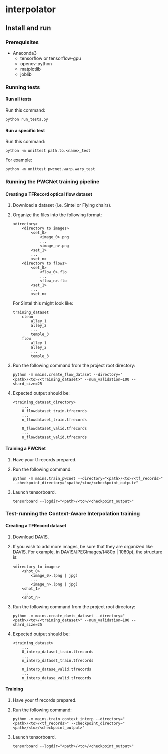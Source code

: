 # interpolator

## Install and run

### Prerequisites

*   Anaconda3
    *   tensorflow or tensorflow-gpu
    *   opencv-python
    *   matplotlib
    *   joblib
    
### Running tests

#### Run all tests

Run this command:

```
python run_tests.py
```

#### Run a specific test

Run this command:

```
python -m unittest path.to.<name>_test
```

For example:

```
python -m unittest pwcnet.warp.warp_test
```

### Running the PWCNet training pipeline

#### Creating a TFRecord optical flow dataset

1.  Download a dataset (i.e. Sintel or Flying chairs).

2.  Organize the files into the following format:

    ```
    <directory>
        <directory to images>
            <set_0>
                <image_0>.png
                ...
                <image_n>.png
            <set_1>
            ...
            <set_n>
        <directory to flows>
            <set_0>
                <flow_0>.flo
                ...
                <flow_n>.flo
            <set_1>
            ...
            <set_n>
    ```
    
    For Sintel this might look like:
    
    ```
    training_dataset
        clean
            alley_1
            alley_2
            ...
            temple_3
        flow
            alley_1
            alley_2
            ...
            temple_3
    ```
    
3.  Run the following command from the project root directory:

    ```
    python -m mains.create_flow_dataset --directory="<path>/<to>/<training_dataset>" --num_validation=100 --shard_size=25
    ```

4.  Expected output should be:

    ```
    <training_dataset_directory>
        ...
        0_flowdataset_train.tfrecords
        ...
        n_flowdataset_train.tfrecords
        
        0_flowdataset_valid.tfrecords
        ...
        n_flowdataset_valid.tfrecords
    ```
    
#### Training a PWCNet

1.  Have your tf records prepared.

2.  Run the following command:

    ```
    python -m mains.train_pwcnet --directory="<path>/<to>/<tf_records>" --checkpoint_directory="<path>/<to>/<checkpoint_output>"
    ```

3.  Launch tensorboard.

    ```
    tensorboard --logdir="<path>/<to>/<checkpoint_output>"
    ```

### Test-running the Context-Aware Interpolation training

#### Creating a TFRecord dataset

1.  Download [DAVIS](https://davischallenge.org/davis2017/code.html).

2.  If you wish to add more images, be sure that they are organized like DAVIS.
    For example, in DAVIS/JPEGImages/(480p | 1080p), the structure is:

    ```
    <directory to images>
        <shot_0>
            <image_0>.(png | jpg)
            ...
            <image_n>.(png | jpg)
        <shot_1>
        ...
        <shot_n>
    ```
    
3.  Run the following command from the project root directory:

    ```
    python -m mains.create_davis_dataset --directory="<path>/<to>/<training_dataset>" --num_validation=100 --shard_size=25
    ```

4.  Expected output should be:

    ```
    <training_dataset>
        ...
        0_interp_dataset_train.tfrecords
        ...
        n_interp_dataset_train.tfrecords
        
        0_interp_datase_valid.tfrecords
        ...
        n_interp_datase_valid.tfrecords
    ```
    
#### Training

1.  Have your tf records prepared.

2.  Run the following command:

    ```
    python -m mains.train_context_interp --directory="<path>/<to>/<tf_records>" --checkpoint_directory="<path>/<to>/<checkpoint_output>"
    ```

3.  Launch tensorboard.

    ```
    tensorboard --logdir="<path>/<to>/<checkpoint_output>"
    ```